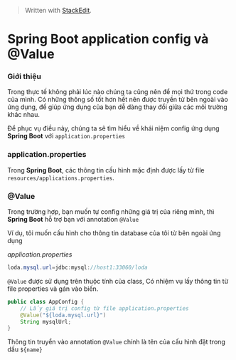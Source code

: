 


> Written with [StackEdit](https://stackedit.io/).
# Spring Boot application config và @Value
### **Giới thiệu**

Trong thực tế không phải lúc nào chúng ta cũng nên để mọi thứ trong code của mình. Có những thông số tốt hơn hết nên được truyền từ bên ngoài vào ứng dụng, để giúp ứng dụng của bạn dễ dàng thay đổi giữa các môi trường khác nhau.

Để phục vụ điều này, chúng ta sẽ tìm hiểu về khái niệm config ứng dụng **Spring Boot** với `application.properties`

### **application.properties**

Trong **Spring Boot**, các thông tin cấu hình mặc định được lấy từ file `resources/applications.properties`.

### **@Value**

Trong trường hợp, bạn muốn tự config những giá trị của riêng mình, thì **Spring Boot** hỗ trợ bạn với annotation `@Value`

Ví dụ, tôi muốn cấu hình cho thông tin database của tôi từ bên ngoài ứng dụng

_application.properties_

```java
loda.mysql.url=jdbc:mysql://host1:33060/loda
```

`@Value` được sử dụng trên thuộc tính của class, Có nhiệm vụ lấy thông tin từ file properties và gán vào biến.

```java
public class AppConfig {
    // Lấy giá trị config từ file application.properties
    @Value("${loda.mysql.url}")
    String mysqlUrl;
}
```

Thông tin truyền vào annotation `@Value` chính là tên của cấu hình đặt trong dấu `${name}`